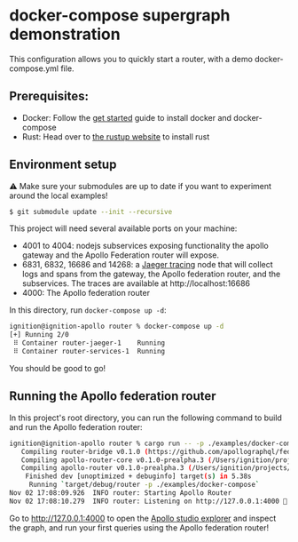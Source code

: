 # docker-compose supergraph demonstration

This configuration allows you to quickly start a router, with a demo docker-compose.yml file.

## Prerequisites:

- Docker: Follow the [get started](https://www.docker.com/get-started) guide to install docker and docker-compose
- Rust: Head over to [the rustup website](https://rustup.rs/) to install rust

## Environment setup

⚠️ Make sure your submodules are up to date if you want to experiment around the local examples!

```sh
$ git submodule update --init --recursive
```

This project will need several available ports on your machine:

- 4001 to 4004: nodejs subservices exposing functionality the apollo gateway and the Apollo Federation router will expose.
- 6831, 6832, 16686 and 14268: a [Jaeger tracing](https://www.jaegertracing.io/) node that will collect logs and spans from the gateway, the Apollo federation router, and the subservices. The traces are available at http://localhost:16686
- 4000: The Apollo federation router

In this directory, run `docker-compose up -d`:

```bash
ignition@ignition-apollo router % docker-compose up -d
[+] Running 2/0
 ⠿ Container router-jaeger-1    Running                                       0.0s
 ⠿ Container router-services-1  Running                                       0.0s
```

You should be good to go!

## Running the Apollo federation router

In this project's root directory, you can run the following command to build and run the Apollo federation router:

```bash
ignition@ignition-apollo router % cargo run -- -p ./examples/docker-compose
   Compiling router-bridge v0.1.0 (https://github.com/apollographql/federation.git)
   Compiling apollo-router-core v0.1.0-prealpha.3 (/Users/ignition/projects/apollo/router/crates/apollo-router-core)
   Compiling apollo-router v0.1.0-prealpha.3 (/Users/ignition/projects/apollo/router/crates/apollo-router)
    Finished dev [unoptimized + debuginfo] target(s) in 5.38s
     Running `target/debug/router -p ./examples/docker-compose`
Nov 02 17:08:09.926  INFO router: Starting Apollo Router
Nov 02 17:08:10.279  INFO router: Listening on http://127.0.0.1:4000 🚀
```

Go to http://127.0.0.1:4000 to open the [Apollo studio explorer](https://www.apollographql.com/docs/studio/explorer/) and inspect the graph, and run your first queries using the Apollo federation router!
